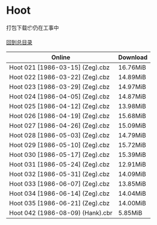 # Hoot

打包下载📦仍在工事中

[回到总目录](/Catalogs.md)







Online | Download
--- | ---
Hoot 021 [1986-03-15] (Zeg).cbz | 16.76MiB
Hoot 022 [1986-03-22] (Zeg).cbz | 14.89MiB
Hoot 023 [1986-03-29] (Zeg).cbz | 14.97MiB
Hoot 024 [1986-04-05] (Zeg).cbz | 14.87MiB
Hoot 025 [1986-04-12] (Zeg).cbz | 13.98MiB
Hoot 026 [1986-04-19] (Zeg).cbz | 15.68MiB
Hoot 027 [1986-04-26] (Zeg).cbz | 15.09MiB
Hoot 028 [1986-05-03] (Zeg).cbz | 14.79MiB
Hoot 029 [1986-05-10] (Zeg).cbz | 15.72MiB
Hoot 030 [1986-05-17] (Zeg).cbz | 15.39MiB
Hoot 031 [1986-05-24] (Zeg).cbz | 12.91MiB
Hoot 032 [1986-05-31] (Zeg).cbz | 14.09MiB
Hoot 033 [1986-06-07] (Zeg).cbz | 13.85MiB
Hoot 034 [1986-06-14] (Zeg).cbz | 14.04MiB
Hoot 035 [1986-06-21] (Zeg).cbz | 14.00MiB
Hoot 042 (1986-08-09) (Hank).cbr | 5.85MiB